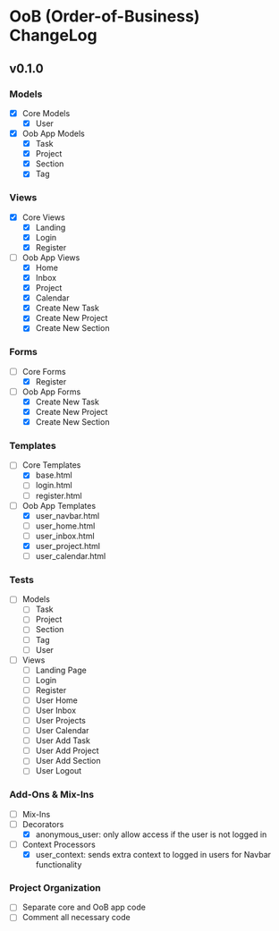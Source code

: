 # OoB (Order-of-Business) ChangeLog

## v0.1.0

### Models

- [x] Core Models
  - [x] User
- [x] Oob App Models
  - [x] Task
  - [x] Project
  - [x] Section
  - [x] Tag

### Views

- [x] Core Views
  - [x] Landing
  - [x] Login
  - [x] Register
- [ ] Oob App Views
  - [x] Home
  - [x] Inbox
  - [x] Project
  - [x] Calendar
  - [x] Create New Task
  - [x] Create New Project
  - [x] Create New Section

### Forms

- [ ] Core Forms
  - [x] Register
- [ ] Oob App Forms
  - [x] Create New Task
  - [x] Create New Project
  - [x] Create New Section

### Templates

- [ ] Core Templates
  - [x] base.html
  - [ ] login.html
  - [ ] register.html
- [ ] Oob App Templates
  - [x] user_navbar.html
  - [ ] user_home.html
  - [ ] user_inbox.html
  - [x] user_project.html
  - [ ] user_calendar.html

### Tests

- [ ] Models
  - [ ] Task
  - [ ] Project
  - [ ] Section
  - [ ] Tag
  - [ ] User
- [ ] Views
  - [ ] Landing Page
  - [ ] Login
  - [ ] Register
  - [ ] User Home
  - [ ] User Inbox
  - [ ] User Projects
  - [ ] User Calendar
  - [ ] User Add Task
  - [ ] User Add Project
  - [ ] User Add Section
  - [ ] User Logout

### Add-Ons & Mix-Ins

- [ ] Mix-Ins
- [ ] Decorators
  - [x] anonymous_user: only allow access if the user is not logged in
- [ ] Context Processors
  - [x] user_context: sends extra context to logged in users for Navbar functionality

### Project Organization

- [ ] Separate core and OoB app code
- [ ] Comment all necessary code
